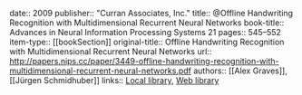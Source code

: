 date:: 2009
publisher:: "Curran Associates, Inc."
title:: @Offline Handwriting Recognition with Multidimensional Recurrent Neural Networks
book-title:: Advances in Neural Information Processing Systems 21
pages:: 545–552
item-type:: [[bookSection]]
original-title:: Offline Handwriting Recognition with Multidimensional Recurrent Neural Networks
url:: http://papers.nips.cc/paper/3449-offline-handwriting-recognition-with-multidimensional-recurrent-neural-networks.pdf
authors:: [[Alex Graves]], [[Jürgen Schmidhuber]]
links:: [Local library](zotero://select/groups/2386895/items/4X4MUQ8L), [Web library](https://www.zotero.org/groups/2386895/items/4X4MUQ8L)
